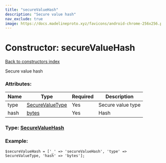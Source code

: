 ```yaml
---
title: "secureValueHash"
description: "Secure value hash"
nav_exclude: true
image: https://docs.madelineproto.xyz/favicons/android-chrome-256x256.png
---
```

# Constructor: secureValueHash  
[Back to constructors index](/API_docs/constructors/index.html)



Secure value hash

### Attributes:

| Name     |    Type       | Required | Description |
|----------|---------------|----------|-------------|
|type|[SecureValueType](/API_docs/types/SecureValueType.html) | Yes|Secure value type|
|hash|[bytes](/API_docs/types/bytes.html) | Yes|Hash|



### Type: [SecureValueHash](/API_docs/types/SecureValueHash.html)


### Example:

```
$secureValueHash = ['_' => 'secureValueHash', 'type' => SecureValueType, 'hash' => 'bytes'];
```  
